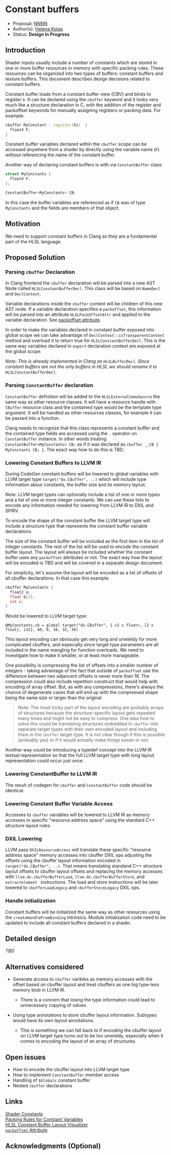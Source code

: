 
# Constant buffers

* Proposal: [NNNN](NNNN-constant-buffers.md)
* Author(s): [Helena Kotas](https://github.com/hekota)
* Status: **Design In Progress**

## Introduction

Shader inputs usually include a number of constants which are stored in one or
more buffer resources in memory with specific packing rules. These resources can
be organized into two types of buffers: constant buffers and texture buffers.
This document describes design decisions related to constant buffers.

Constant buffer loads from a constant buffer view (CBV) and binds to register
`b`. It can be declared using the `cbuffer` keyword and it looks very much like
a structure declaration in C, with the addition of the register and packoffset
keywords for manually assigning registers or packing data. For example:

```c++
cbuffer MyConstant : register(b1)  {
  float4 F;
}
```

Constant buffer variables declared within the `cbuffer` scope can be accessed
anywhere from a shader by directly using the variable name (`F`) without
referencing the name of the constant buffer. 

Another way of declaring constant buffers is  with via `ConstantBuffer` class:

```c++
struct MyConstants {
  float4 F;
};

ConstantBuffer<MyConstants> CB;
```
 
In this case the buffer variables are referenced as if `CB` was of type
`MyConstants` and the fields are members of that object.

## Motivation

We need to support constant buffers in Clang as they are a fundamental part of
the HLSL language. 

## Proposed Solution

### Parsing `cbuffer` Declaration

In Clang frontend the `cbuffer` declaration will be parsed into a new AST Node
called `HLSLConstantBufferDecl`. This class will be based on `NameDecl` and
`DeclContext`.

Variable declarations inside the `cbuffer` context will be children of this new
AST node. If a variable declaration specifies a `packoffset`, this information
will be parsed into an attribute `HLSLPackOffsetAttr` and applied to the
variable declaration. See [packoffset attribute](0003-packoffset.md).

In order to make the variables declared in constant buffer exposed into global
scope we can take advantage of `DeclContext::isTransparentContext` method and
overload it to return true for `HLSLConstantBufferDecl`. This is the same way
variables declared in `export` declaration context are exposed at the global
scope.

*Note: This is already implemented in Clang as `HLSLBufferDecl`. Since constant
buffers are not the only buffers in HLSL we should rename it to
`HLSLConstantBufferDecl`.*

### Parsing `ConstantBuffer` declaration

`ConstantBuffer` definition will be added to the `HLSLExternalSemaSource` the
same way as other resource classes. It will have a resource handle with
`CBuffer` resource class and the contained type would be the template type
argument. It will be handled as other resources classes, for example it can be
passed into a function. 

Clang needs to recognize that this class represents a constant buffer and the
contained type fields are accessed using the `.` operator on `ConstantBuffer`
instance. In other words treating `ConstantBuffer<MyConstants> CB;` as if it was
declared as `cbuffer __CB { MyConstants CB; }`. The exact way how to do this is
TBD.

### Lowering Constant Buffers to LLVM IR

During CodeGen constant buffers will be lowered to global variables with LLVM
target type `target("dx.CBuffer", ..)` which will include type information about
constants, the buffer size and its memory layout.

Note: LLVM target types can optionally include a list of one or more types and a
list of one or more integer constants. We can use these lists to encode any
information needed for lowering from LLVM IR to DXIL and SPIRV.

To encode the shape of the constant buffer the LLVM target type will include a
structure type that represents the constant buffer variable declarations.

The size of the constant buffer will be included as the first item in the list
of integer constants. The rest of the list will be used to encode the constant
buffer layout. The layout will always be included whether the constant buffer
uses any `packoffset` attributes or not. The exact way how the layout will be
encoded is TBD and will be covered in a separate design document.

For simplicity, let's assume the layout will be encoded as a list of offsets of
all cbuffer declarations. In that case this example:

```c++
cbuffer MyConstants {
  float2 a;
  float b[2];
  int c;
}
```

Would be lowered to LLVM target type:

```
@MyConstants.cb = global target("dx.CBuffer", { <2 x float>, [2 x float], i32}, 40, 0, 16, 32, 36)
```

This layout encoding can obviously get very long and unwieldy for more
complicated cbuffers, and especially since target type parameters are all
included in the name mangling for function overloads. We need to investigate how
to make it smaller, or at least more manageable.

One possibility is compressing the list of offsets into a smaller number of
integers - taking advantage of the fact that outside of `packoffset` use the
difference between two adjancent offsets is never more than 16. The compression
could also include repetition construct that would help with encoding of array
offset. But, as with any compressions, there's always the chance of degenerate
cases that will end up with the compressed shape being the same size or larger
than the original.

> Note: The most tricky part of the layout encoding are probably arrays of
> structures because the structure-specific layout gets repeated many times and
> might not be easy to compress. One idea how to solve this could be translating
> structures embedded in `cbuffer` into separate target types with their own
> encoded layout and including them in the `cbuffer` target type. It is not
> clear though if this is possible (probably yes) or if it would actually make
> things easier or not.

Another way could be introducing a typedef concept into the LLVM IR textual
representation so that the full LLVM target type with long layout representation
could occur just once.

### Lowering ConstantBuffer to LLVM IR

The result of codegen for `cbuffer` and `ConstantBuffer` code should be
identical.

### Lowering Constant Buffer Variable Access

Accesses to `cbuffer` variables will be lowered to LLVM IR as memory accesses in
specific "resource address space" using the standard C++ structure layout rules.

### DXIL Lowering

LLVM pass `DXILResourceAccess` will translate these specific "resource address
space" memory accesses into cbuffer DXIL ops adjusting the offsets using the
cbuffer layout information encoded in `target("dx.CBuffer", ..)`. That means
translating standand C++ structure layout offsets to cbuffer layout offsets and
replacing the memory accesses with `llvm.dx.cbufferBufferLoad`,
`llvm.dx.cbufferBufferStore`, and `extractelement ` instructions. The load and
store instructions will be later lowered to `cbufferLoadLegacy` and
`cbufferStoreLegacy` DXIL ops.

### Handle initialization

Constant buffers will be initialized the same way as other resources using the
`createHandleFromBinding` intrinsics. Module initialization code need to be
updated to include all constant buffers declared in a shader.

## Detailed design

*TBD*

## Alternatives considered

- Generate access to `cbuffer` varibles as memory accesses with the offset based
  on cbuffer layout and treat cbuffers as one big type-less memory blob in LLVM
  IR.
  - There is a concern that losing the type information could lead to
    unnecessary copying of values.

- Using type annotations to store cbuffer layout information. Subtypes would
  have its own layout annotations.
  - This is something we can fall back to if encoding the cbuffer layout on LLVM
    target type turns out to be too unwieldy, especially when it comes to
    encoding the layout of an array of structures.

## Open issues
- How to encode the cbuffer layout into LLVM target type
- How to implement `ConstantBuffer` member access
- Handling of `$Globals` constant buffer
- Nested `cbuffer` declarations

## Links

[Shader
Constants](https://learn.microsoft.com/en-us/windows/win32/direct3dhlsl/dx-graphics-hlsl-constants)<br/>
[Packing Rules for Constant
Variables](https://learn.microsoft.com/en-us/windows/win32/direct3dhlsl/dx-graphics-hlsl-packing-rules)<br/>
[HLSL Constant Buffer Layout
Visualizer](https://maraneshi.github.io/HLSL-ConstantBufferLayoutVisualizer)<br/>
[`packoffset` Attribute](0003-packoffset.md)</br>

## Acknowledgments (Optional)


